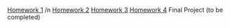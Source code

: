 [Homework 1](https://brilliantic.github.io/genius-homework-1/) /n
[Homework 2](https://example.com/homework2)
[Homework 3](https://example.com/homework3)
[Homework 4](https://example.com/homework4)
Final Project (to be completed)

